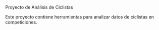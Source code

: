 Proyecto de Análisis de Ciclistas

Este proyecto contiene herramientas para analizar datos de ciclistas en competiciones.
